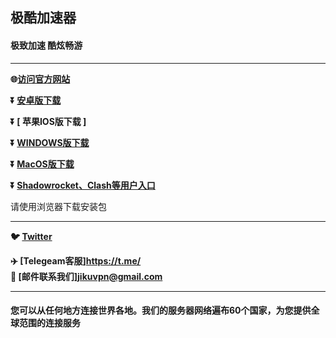  
## 极酷加速器 #

#### 极致加速  酷炫畅游
- - - -
**:globe_with_meridians:<a href="http://jikujiasu.com/">访问官方网站</a>**

**:arrow_double_down: [  安卓版下载  ](https://hxapp.vip/soft/hxapp.apk)**

**:arrow_double_down: [  苹果IOS版下载  ]**

**:arrow_double_down: [  WINDOWS版下载  ](https://hxapp.vip/soft/hxapp.exe)** 

**:arrow_double_down: [  MacOS版下载 ](https://www.hxapp.vip/soft/hxapp.dmg)** 

**:arrow_double_down: [  Shadowrocket、Clash等用户入口  ](https://user.hxapp.vip/)** 

请使用浏览器下载安装包
 - - - -
**:bird: [Twitter](https://twitter.com/)** 
 
**:airplane: [Telegeam客服]https://t.me/**        
**:e-mail: [邮件联系我们]jikuvpn@gmail.com** 
             
 - - - -
 #### 您可以从任何地方连接世界各地。我们的服务器网络遍布60个国家，为您提供全球范围的连接服务
